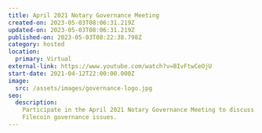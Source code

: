 ```yaml
---
title: April 2021 Notary Governance Meeting
created-on: 2023-05-03T08:06:31.219Z
updated-on: 2023-05-03T08:06:31.219Z
published-on: 2023-05-03T08:22:38.798Z
category: hosted
location:
  primary: Virtual
external-link: https://www.youtube.com/watch?v=BIvFtwCeOjU
start-date: 2021-04-12T22:00:00.000Z
image:
  src: /assets/images/governance-logo.jpg
seo:
  description:
    Participate in the April 2021 Notary Governance Meeting to discuss
    Filecoin governance issues.
---
```

